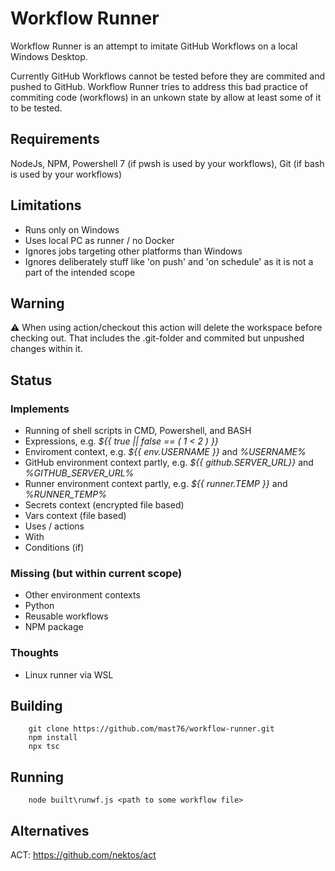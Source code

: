 # Workflow Runner
Workflow Runner is an attempt to imitate GitHub Workflows on a local Windows Desktop.

Currently GitHub Workflows cannot be tested before they are commited and pushed to GitHub.
Workflow Runner tries to address this bad practice of commiting code (workflows) in an unkown state by allow at least some of it to be tested.

## Requirements
NodeJs, NPM, Powershell 7 (if pwsh is used by your workflows), Git (if bash is used by your workflows)

## Limitations
- Runs only on Windows
- Uses local PC as runner / no Docker
- Ignores jobs targeting other platforms than Windows
- Ignores deliberately stuff like 'on push' and 'on schedule' as it is not a part of the intended scope

## Warning 
:warning: When using action/checkout this action will delete the workspace before checking out. That includes the .git-folder and commited but unpushed changes within it.

## Status

### Implements
- Running of shell scripts in CMD, Powershell, and BASH
- Expressions, e.g. *${{ true || false == ( 1 < 2 ) }}*
- Enviroment context, e.g.  *${{ env.USERNAME }}* and *%USERNAME%*
- GitHub environment context partly, e.g. *${{ github.SERVER_URL}}* and *%GITHUB_SERVER_URL%* 
- Runner environment context partly, e.g. *${{ runner.TEMP }}* and *%RUNNER_TEMP%*
- Secrets context (encrypted file based)
- Vars context (file based)
- Uses / actions
- With
- Conditions (if)

### Missing (but within current scope)
- Other environment contexts
- Python
- Reusable workflows
- NPM package

### Thoughts
- Linux runner via WSL

## Building
```pwsh
    git clone https://github.com/mast76/workflow-runner.git
    npm install
    npx tsc
```

## Running
```pwsh
    node built\runwf.js <path to some workflow file>
```

## Alternatives
ACT: https://github.com/nektos/act
